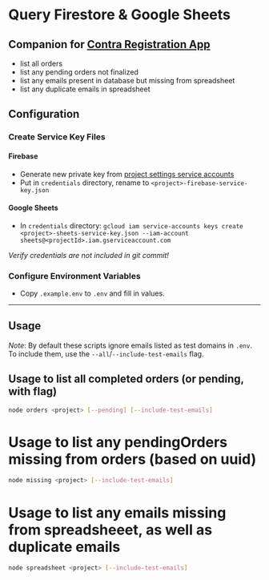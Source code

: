 # Query Firestore & Google Sheets
## Companion for [Contra Registration App](https://github.com/mgoren/registration-template)

- list all orders
- list any pending orders not finalized
- list any emails present in database but missing from spreadsheet
- list any duplicate emails in spreadsheet

## Configuration

### Create Service Key Files

#### Firebase

- Generate new private key from [project settings service accounts](https://console.firebase.google.com/project/[PROJECT_ID]/settings/serviceaccounts/adminsdk)
- Put in `credentials` directory, rename to `<project>-firebase-service-key.json`

#### Google Sheets

- In `credentials` directory: `gcloud iam service-accounts keys create <project>-sheets-service-key.json --iam-account sheets@<projectId>.iam.gserviceaccount.com`

*Verify credentials are not included in git commit!*

### Configure Environment Variables

- Copy `.example.env` to `.env` and fill in values.

---

## Usage

_Note_: By default these scripts ignore emails listed as test domains in `.env`. To include them, use the `--all`/`--include-test-emails` flag.


## Usage to list all completed orders (or pending, with flag)

```sh
node orders <project> [--pending] [--include-test-emails]
```

# Usage to list any pendingOrders missing from orders (based on uuid)

```sh
node missing <project> [--include-test-emails]
```

# Usage to list any emails missing from spreadsheeet, as well as duplicate emails

```sh
node spreadsheet <project> [--include-test-emails]
```

